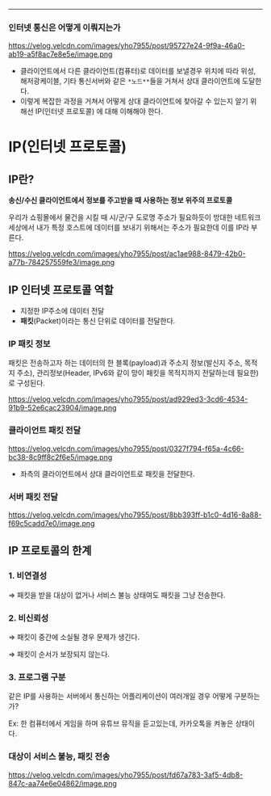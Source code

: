 ---

### 인터넷 통신은 어떻게 이뤄지는가

https://velog.velcdn.com/images/yho7955/post/95727e24-9f9a-46a0-ab19-a5f8ac7e8e5e/image.png

- 클라이언트에서 다른 클라이언트(컴퓨터)로 데이터를 보낼경우 위치에 따라 위성, 해저광케이블, 기타 통신서버와 같은 `*노드**`들을 거쳐서 상대 클라이언트에 도달한다.
- 이렇게 복잡한 과정을 거쳐서 어떻게 상대 클라이언트에 찾아갈 수 있는지 알기 위해선 IP(인터넷 프로토콜) 에 대해 이해해야 한다.

# IP(인터넷 프로토콜)

## IP란?

**송신/수신 클라이언트에서 정보를 주고받을 때 사용하는 정보 위주의 프로토콜**

우리가 쇼핑몰에서 물건을 시킬 때 시/군/구 도로명 주소가 필요하듯이 방대한 네트워크 세상에서 내가 특정 호스트에 데이터를 보내기 위해서는 주소가 필요한데 이를 IP라 부른다.

https://velog.velcdn.com/images/yho7955/post/ac1ae988-8479-42b0-a77b-784257559fe3/image.png

## IP 인터넷 프로토콜 역할

- 지정한 IP주소에 데이터 전달
- **패킷**(Packet)이라는 통신 단위로 데이터를 전달한다.

### IP 패킷 정보

패킷은 전송하고자 하는 데이터의 한 블록(payload)과 주소지 정보(발신지 주소, 목적지 주소), 관리정보(Header, IPv6와 같이 망이 패킷을 목적지까지 전달하는데 필요한)로 구성된다.

https://velog.velcdn.com/images/yho7955/post/ad929ed3-3cd6-4534-91b9-52e6cac23904/image.png

### 클라이언트 패킷 전달

https://velog.velcdn.com/images/yho7955/post/0327f794-f65a-4c66-bc38-8c9ff8c2f6e5/image.png

- 좌측의 클라이언트에서 상대 클라이언트로 패킷을 전달한다.

### 서버 패킷 전달

https://velog.velcdn.com/images/yho7955/post/8bb393ff-b1c0-4d16-8a88-f69c5cadd7e0/image.png

## IP 프로토콜의 한계

### 1. 비연결성

⇒ 패킷을 받을 대상이 없거나 서비스 불능 상태여도 패킷을 그냥 전송한다.

### 2. 비신뢰성

⇒ 패킷이 중간에 소실될 경우 문제가 생긴다.

⇒ 패킷이 순서가 보장되지 않는다.

### 3. 프로그램 구분

같은 IP를 사용하는 서버에서 통신하는 어플리케이션이 여러개일 경우 어떻게 구분하는가?

Ex: 한 컴퓨터에서 게임을 하며 유튜브 뮤직을 듣고있는데, 카카오톡을 켜놓은 상태이다.

### 대상이 서비스 불능, 패킷 전송

https://velog.velcdn.com/images/yho7955/post/fd67a783-3af5-4db8-847c-aa74e6e04862/image.png